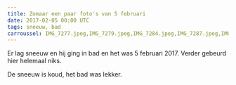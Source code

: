 ```yaml
---
title: Zomaar een paar foto's van 5 februari
date: 2017-02-05 00:00 UTC
tags: sneeuw, bad
carroussel: IMG_7277.jpeg,IMG_7279.jpeg,IMG_7284.jpeg,IMG_7287.jpeg,IMG_7288.jpeg,IMG_7289.jpeg
---
```

Er lag sneeuw en hij ging in bad en het was 5 februari 2017. Verder gebeurd hier helemaal niks.

De sneeuw is koud, het bad was lekker.
